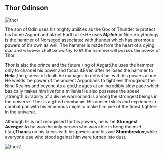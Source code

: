 ## Thor Odinson

![thor](https://user-images.githubusercontent.com/51374035/60188551-1c86a280-984d-11e9-8735-e9cea304cc10.jpg)

The son of Odin uses his mighty abilities as the God of Thunder to protect his home Asgard and planet Earth alike.He uses **_Mjolnir_**,in Norse mythology is the hammer of Norsegod associated with thunder which has enormous powers of it's own as well. The hammer is made from the heart of a dying star and whoever shall be worthy to lift the hammer will posses the power of Thor.

Thor is also the prince and the future king of Asgard,he uses the hammer only to channel his power and focus it.EVen after he loses the hammer to **Hela** ,the godess of death he manages to defeat her with his powers alone.
He wields the power of the ancient Asgardians to fight evil throughout the Nine Realms and beyond.As a god,he ages at an incredibly slow pace which basically makes him live for a millenia.He also posseses the speed ,strength,durability of a divine warrior and is among the strongest beings in the universe.
Thor is a gifted combatant.His ancient skills and exprience in combat pair with his enormous might to make him one of the finest fighters in the universe.


Although he is not recognised for his powers, he is the **Strongest Avenger**.As he was the only person who was able to bring the mad titan,**Thanos** on his knees with his powers and his axe **Stormbreaker**,while everyone else who stood against him were turned into dust. 



![thor2](https://user-images.githubusercontent.com/51374035/60189632-dd595100-984e-11e9-9f39-5f6cee5ccc08.gif)
